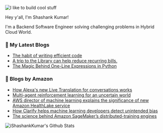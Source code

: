 ![I like to build cool stuff](https://res.cloudinary.com/dt8g3rhcy/image/upload/v1595929574/i_like_to_build_cool_shit._1_nzbwjh.png)

Hey y'all, I'm Shashank Kumar! 

I'm a Backend Software Engineer solving challenging problems in Hybrid Cloud World.

### 📕 My Latest Blogs
<!-- BLOG-POST-LIST:START -->
- [The habit of writing efficient code](https://medium.com/@ishashankkumar/the-habit-of-writing-efficient-code-153b05f04269?source=rss-d24dda280d5f------2)
- [A trip to the Library can help reduce recurring bills.](https://medium.com/swlh/a-trip-to-the-library-can-help-reduce-recurring-bills-23bca495cdf5?source=rss-d24dda280d5f------2)
- [The Magic Behind One-Line Expressions in Python](https://medium.com/swlh/the-magic-behind-one-line-expressions-in-python-816c10180c5c?source=rss-d24dda280d5f------2)
<!-- BLOG-POST-LIST:END -->

### 📕 Blogs by Amazon
<!-- AMAZON-BLOG-POST-LIST:START -->
- [How Alexa's new Live Translation for conversations works](https://www.amazon.science/blog/how-alexas-new-live-translation-for-conversations-works)
- [Multi-agent reinforcement learning for an uncertain world](https://www.amazon.science/blog/multi-agent-reinforcement-learning-for-an-uncertain-world)
- [AWS director of machine learning explains the significance of new Amazon HealthLake service](https://www.amazon.science/latest-news/aws-director-of-machine-learning-explains-the-significance-of-new-amazon-healthlake-service)
- [How Clarify helps machine learning developers detect unintended bias](https://www.amazon.science/latest-news/how-clarify-helps-machine-learning-developers-detect-unintended-bias)
- [The science behind Amazon SageMaker’s distributed-training engines](https://www.amazon.science/latest-news/the-science-of-amazon-sagemakers-distributed-training-engines)
<!-- AMAZON-BLOG-POST-LIST:END -->



<img align="center" alt="iShashankKumar's Github Stats" src="https://github-readme-stats.vercel.app/api?username=ishashankkumar&show_icons=true&hide_border=true" />
